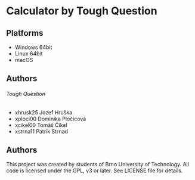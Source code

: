# Calculator by Tough Question

## Platforms
- Windows 64bit
- Linux 64bit
- macOS

## Authors
###### Tough Question
- xhrusk25 Jozef Hruška
- xploci00 Dominika Pločicová
- xcikel00 Tomáš Čikel
- xstrna11 Patrik Strnad

## Authors
This project was created by students of Brno University of Technology.
All code is licensed under the GPL, v3 or later. See LICENSE file for details.